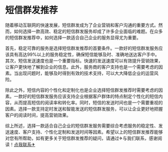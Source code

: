 # 短信群发推荐

随着移动互联网的快速发展，短信群发成为了企业营销和客户沟通的重要方式。然而，如何选择一款高效、稳定的短信群发服务却成了许多企业面临的难题。在众多的短信群发推荐中，如何选择一款适合自己企业的服务显得尤为重要。

首先，稳定可靠的服务是选择短信群发推荐的首要条件。一款好的短信群发服务应该具有高达99%以上的服务稳定性，确保短信能够及时、准确地送达客户手中。其次，短信发送速度也是一个重要指标。快速的发送速度可以有效提升营销效果，让客户更快地了解到企业的信息。此外，服务商的客户支持也是一个需要考虑的因素。当出现问题时，能够及时得到有效的技术支持，可以大大降低企业的运营风险。

除此之外，短信内容的个性化和定制化也是企业选择短信群发推荐时需要考虑的因素。一款好的短信群发服务应该支持企业根据客户群体的特点制定个性化的短信内容，从而提高短信的阅读率和转化率。同时，短信的发送时间也是一个需要重视的因素。选择一款支持定时发送和智能发送的短信群发服务，可以让企业更好地把握客户的阅读时间，提高营销效果。

综上所述，选择一款适合自己企业的短信群发服务需要综合考虑服务的稳定性、发送速度、客户支持、个性化定制和发送时间等因素。希望以上的短信群发推荐能够对您有所帮助，如有更多关于短信群发推荐的疑问，请通过✈与我们联系，感谢阅读！[点我联系✈](https://u.G208.com)